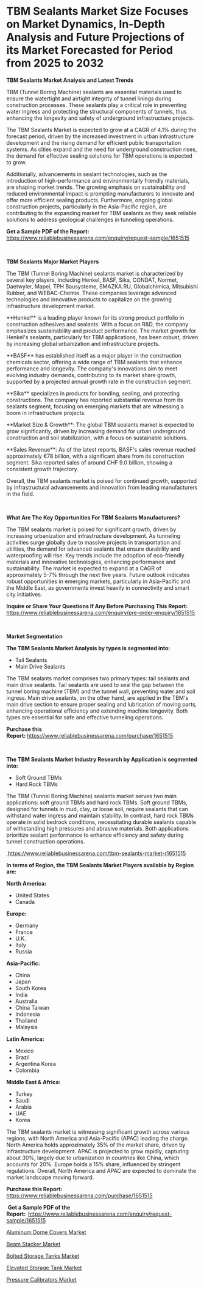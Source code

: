 <p><h1>TBM Sealants Market Size Focuses on Market Dynamics, In-Depth Analysis and Future Projections of its Market Forecasted for Period from 2025 to 2032</h1></p><p><strong>TBM Sealants Market Analysis and Latest Trends</strong></p>
<p><p>TBM (Tunnel Boring Machine) sealants are essential materials used to ensure the watertight and airtight integrity of tunnel linings during construction processes. These sealants play a critical role in preventing water ingress and protecting the structural components of tunnels, thus enhancing the longevity and safety of underground infrastructure projects.</p><p>The TBM Sealants Market is expected to grow at a CAGR of 4.1% during the forecast period, driven by the increased investment in urban infrastructure development and the rising demand for efficient public transportation systems. As cities expand and the need for underground construction rises, the demand for effective sealing solutions for TBM operations is expected to grow. </p><p>Additionally, advancements in sealant technologies, such as the introduction of high-performance and environmentally friendly materials, are shaping market trends. The growing emphasis on sustainability and reduced environmental impact is prompting manufacturers to innovate and offer more efficient sealing products. Furthermore, ongoing global construction projects, particularly in the Asia-Pacific region, are contributing to the expanding market for TBM sealants as they seek reliable solutions to address geological challenges in tunneling operations.</p></p>
<p><strong>Get a Sample PDF of the Report:&nbsp;</strong> <a href="https://www.reliablebusinessarena.com/enquiry/request-sample/1651515?utm_campaign=3254&utm_medium=2&utm_source=Github&utm_content=ia&utm_term=23032025&utm_id=tbm-sealants">https://www.reliablebusinessarena.com/enquiry/request-sample/1651515</a></p>
<p>&nbsp;</p>
<p><strong>TBM Sealants Major Market Players</strong></p>
<p><p>The TBM (Tunnel Boring Machine) sealants market is characterized by several key players, including Henkel, BASF, Sika, CONDAT, Normet, Daetwyler, Mapei, TPH Bausysteme, SMAZKA.RU, Globalchimica, Mitsubishi Rubber, and WEBAC-Chemie. These companies leverage advanced technologies and innovative products to capitalize on the growing infrastructure development market.</p><p>**Henkel** is a leading player known for its strong product portfolio in construction adhesives and sealants. With a focus on R&D, the company emphasizes sustainability and product performance. The market growth for Henkel's sealants, particularly for TBM applications, has been robust, driven by increasing global urbanization and infrastructure projects.</p><p>**BASF** has established itself as a major player in the construction chemicals sector, offering a wide range of TBM sealants that enhance performance and longevity. The company's innovations aim to meet evolving industry demands, contributing to its market share growth, supported by a projected annual growth rate in the construction segment.</p><p>**Sika** specializes in products for bonding, sealing, and protecting constructions. The company has reported substantial revenue from its sealants segment, focusing on emerging markets that are witnessing a boom in infrastructure projects.</p><p>**Market Size & Growth**: The global TBM sealants market is expected to grow significantly, driven by increasing demand for urban underground construction and soil stabilization, with a focus on sustainable solutions.</p><p>**Sales Revenue**: As of the latest reports, BASF's sales revenue reached approximately €78 billion, with a significant share from its construction segment. Sika reported sales of around CHF 9.0 billion, showing a consistent growth trajectory.</p><p>Overall, the TBM sealants market is poised for continued growth, supported by infrastructural advancements and innovation from leading manufacturers in the field.</p></p>
<p>&nbsp;</p>
<p><strong>What Are The Key Opportunities For TBM Sealants Manufacturers?</strong></p>
<p><p>The TBM sealants market is poised for significant growth, driven by increasing urbanization and infrastructure development. As tunneling activities surge globally due to massive projects in transportation and utilities, the demand for advanced sealants that ensure durability and waterproofing will rise. Key trends include the adoption of eco-friendly materials and innovative technologies, enhancing performance and sustainability. The market is expected to expand at a CAGR of approximately 5-7% through the next five years. Future outlook indicates robust opportunities in emerging markets, particularly in Asia-Pacific and the Middle East, as governments invest heavily in connectivity and smart city initiatives.</p></p>
<p><strong>Inquire or Share Your Questions If Any Before Purchasing This Report:</strong> <a href="https://www.reliablebusinessarena.com/enquiry/pre-order-enquiry/1651515?utm_campaign=3254&utm_medium=2&utm_source=Github&utm_content=ia&utm_term=23032025&utm_id=tbm-sealants">https://www.reliablebusinessarena.com/enquiry/pre-order-enquiry/1651515</a></p>
<p>&nbsp;</p>
<p><strong>Market Segmentation</strong></p>
<p><strong>The TBM Sealants Market Analysis by types is segmented into:</strong></p>
<p><ul><li>Tail Sealants</li><li>Main Drive Sealants</li></ul></p>
<p><p>The TBM sealants market comprises two primary types: tail sealants and main drive sealants. Tail sealants are used to seal the gap between the tunnel boring machine (TBM) and the tunnel wall, preventing water and soil ingress. Main drive sealants, on the other hand, are applied in the TBM's main drive section to ensure proper sealing and lubrication of moving parts, enhancing operational efficiency and extending machine longevity. Both types are essential for safe and effective tunneling operations.</p></p>
<p><strong>Purchase this Report:&nbsp;</strong><a href="https://www.reliablebusinessarena.com/purchase/1651515?utm_campaign=3254&utm_medium=2&utm_source=Github&utm_content=ia&utm_term=23032025&utm_id=tbm-sealants">https://www.reliablebusinessarena.com/purchase/1651515</a></p>
<p>&nbsp;</p>
<p><strong>The TBM Sealants Market Industry Research by Application is segmented into:</strong></p>
<p><ul><li>Soft Ground TBMs</li><li>Hard Rock TBMs</li></ul></p>
<p><p>The TBM (Tunnel Boring Machine) sealants market serves two main applications: soft ground TBMs and hard rock TBMs. Soft ground TBMs, designed for tunnels in mud, clay, or loose soil, require sealants that can withstand water ingress and maintain stability. In contrast, hard rock TBMs operate in solid bedrock conditions, necessitating durable sealants capable of withstanding high pressures and abrasive materials. Both applications prioritize sealant performance to enhance efficiency and safety during tunnel construction operations.</p></p>
<p><a href="https://www.reliablebusinessarena.com/tbm-sealants-market-r1651515?utm_campaign=3254&utm_medium=2&utm_source=Github&utm_content=ia&utm_term=23032025&utm_id=tbm-sealants">&nbsp;https://www.reliablebusinessarena.com/tbm-sealants-market-r1651515</a></p>
<p><strong>In terms of Region, the TBM Sealants Market Players available by Region are:</strong></p>
<p>
    <p> <strong> North America: </strong>
        <ul>
            <li>United States</li>
            <li>Canada</li>
        </ul>
        </p> 
    <p> <strong> Europe: </strong>
        <ul>
            <li>Germany</li>
            <li>France</li>
            <li>U.K.</li>
            <li>Italy</li>
            <li>Russia</li>
        </ul>
        </p> 
    <p> <strong> Asia-Pacific: </strong>
        <ul>
            <li>China</li>
            <li>Japan</li>
            <li>South Korea</li>
            <li>India</li>
            <li>Australia</li>
            <li>China Taiwan</li>
            <li>Indonesia</li>
            <li>Thailand</li>
            <li>Malaysia</li>
        </ul>
        </p> 
    <p> <strong> Latin America: </strong>
        <ul>
            <li>Mexico</li>
            <li>Brazil</li>
            <li>Argentina Korea</li>
            <li>Colombia</li>
        </ul>
        </p> 
    <p> <strong> Middle East & Africa: </strong>
        <ul>
            <li>Turkey</li>
            <li>Saudi</li>
            <li>Arabia</li>
            <li>UAE</li>
            <li>Korea</li>
        </ul>
    </p>
    </p>
<p><p>The TBM sealants market is witnessing significant growth across various regions, with North America and Asia-Pacific (APAC) leading the charge. North America holds approximately 35% of the market share, driven by infrastructure development. APAC is projected to grow rapidly, capturing about 30%, largely due to urbanization in countries like China, which accounts for 20%. Europe holds a 15% share, influenced by stringent regulations. Overall, North America and APAC are expected to dominate the market landscape moving forward.</p></p>
<p><strong>Purchase this Report: </strong><a href="https://www.reliablebusinessarena.com/purchase/1651515?utm_campaign=3254&utm_medium=2&utm_source=Github&utm_content=ia&utm_term=23032025&utm_id=tbm-sealants">https://www.reliablebusinessarena.com/purchase/1651515</a></p>
<p>&nbsp;<strong>Get a Sample PDF of the Report:&nbsp;&nbsp;</strong><a href="https://www.reliablebusinessarena.com/enquiry/request-sample/1651515?utm_campaign=3254&utm_medium=2&utm_source=Github&utm_content=ia&utm_term=23032025&utm_id=tbm-sealants">https://www.reliablebusinessarena.com/enquiry/request-sample/1651515</a></p>
<p><strong></strong></p>
<p><p><a href="https://www.linkedin.com/pulse/global-aluminum-dome-covers-market-exploring-share-trends-vlaec?utm_campaign=3254&utm_medium=2&utm_source=Github&utm_content=ia&utm_term=23032025&utm_id=tbm-sealants">Aluminum Dome Covers Market</a></p><p><a href="https://www.linkedin.com/pulse/analyzing-historical-growth-trends-driversof-beam-stacker-enlkc?utm_campaign=3254&utm_medium=2&utm_source=Github&utm_content=ia&utm_term=23032025&utm_id=tbm-sealants">Beam Stacker Market</a></p><p><a href="https://www.linkedin.com/pulse/market-dynamics-trends-in-depth-look-bolted-storage-tanks-ocimc?utm_campaign=3254&utm_medium=2&utm_source=Github&utm_content=ia&utm_term=23032025&utm_id=tbm-sealants">Bolted Storage Tanks Market</a></p><p><a href="https://www.linkedin.com/pulse/elevated-storage-tank-market-size-current-development-sales-6hkrc?utm_campaign=3254&utm_medium=2&utm_source=Github&utm_content=ia&utm_term=23032025&utm_id=tbm-sealants">Elevated Storage Tank Market</a></p><p><a href="https://www.linkedin.com/pulse/pressure-calibrators-market-trend-indicates-rapid-growth-dn1lc?utm_campaign=3254&utm_medium=2&utm_source=Github&utm_content=ia&utm_term=23032025&utm_id=tbm-sealants">Pressure Calibrators Market</a></p></p>